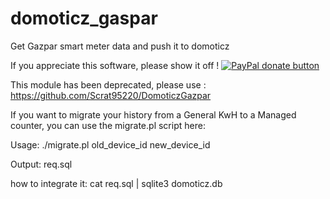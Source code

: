 # domoticz_gaspar
Get Gazpar smart meter data and push it to domoticz

If you appreciate this software, please show it off ! [![PayPal donate button](https://img.shields.io/badge/Donate-PayPal-green.svg)](https://www.paypal.com/cgi-bin/webscr?cmd=_xclick&business=epierre@e-nef.com&currency_code=EUR&amount=&item_name=thanks "Donate once-off to this project using Paypal")

This module has been deprecated, please use : https://github.com/Scrat95220/DomoticzGazpar

If you want to migrate your history from a General KwH to a Managed counter, you can use the migrate.pl script here:

Usage:
./migrate.pl old_device_id new_device_id

Output:
req.sql

how to integrate it:
cat req.sql | sqlite3 domoticz.db
 
